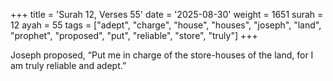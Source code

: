 +++
title = 'Surah 12, Verses 55'
date = '2025-08-30'
weight = 1651
surah = 12
ayah = 55
tags = ["adept", "charge", "house", "houses", "joseph", "land", "prophet", "proposed", "put", "reliable", "store", "truly"]
+++

Joseph proposed, “Put me in charge of the store-houses of the land, for I am truly reliable and adept.”